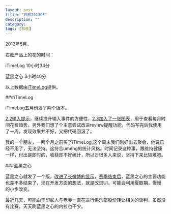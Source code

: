 ```yaml
---
layout: post
title: "右舷201305"
description: ""
category: 
tags: [右舷]
---
```


2013年5月。

右舷产品上的花的时间：

iTimeLog 10小时34分

蓝黑之心  3小时40分

以上数据由[iTimeLog](https://itunes.apple.com/cn/app/itimelog/id423263073?l=en&mt=8)提供。

###iTimeLog

iTimeLog五月份发了两个版本。

[2.2输入提示](http://starb.me/2013/05/02/itimelog22-input-candiated/)，继续提升输入事件的方便性，[2.3加入了一张图表](http://starb.me/2013/05/22/itimelog23/)，用于查看每月时间花费趋势。另外我们想了个主意尝试改进review提醒功能，代码写完后我使用了一周，发现效果并不好，又把代码回滚了。

我的一个朋友，一两个月之前买了iTimeLog,这个周末我们刚好出去聚会，他说已经不用了，无法坚持。这符合umeng的统计风格。时间记录这种事，跟维持健康一样，付出是即时的，收获却不好统计，所以对很多人来说，坚持下来比较难吧。

###蓝黑之心

蓝黑之心就发了一个版，[改进了长微博的显示](http://starb.me/2013/05/24/nera18/)，[赛季结束后](http://starb.me/2013/05/23/20122013/)，蓝黑之心的主要功能也差不多结束了，现在开发方面的想法，就是改进UI，可能会利用夏歇期，慢慢的小步改变。

最近几天，可能由于印尼人与老爹一直在进行俱乐部股份转让相关的谈判，虽然没有比赛，天天刷蓝黑之心的内拉也不少。